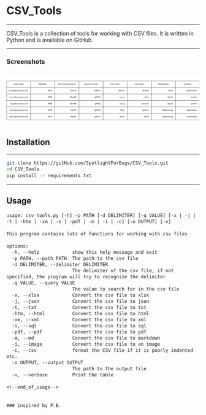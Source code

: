 # CSV_Tools

---

CSV_Tools is a collection of tools for working with CSV files.
It is written in Python and is available on GitHub.

---
### Screenshots
![Screenshot](https://github.com/SpotlightForBugs/CSV_Tools/blob/pro/img/output1664969704.6953902.png?raw=true)
---

## Installation

---

```bash
git clone https://gitHub.com/SpotlightForBugs/CSV_Tools.git
cd CSV_Tools
pip install -r requirements.txt
```

---

## Usage
```fish
usage: csv_tools.py [-h] -p PATH [-d DELIMITER] [-q VALUE] [-x | -j | -t | -htm | -xm | -s | -pdf | -m | -i | -c] [-o OUTPUT] [-v]

This program contains lots of functions for working with csv files

options:
  -h, --help            show this help message and exit
  -p PATH, --path PATH  The path to the csv file
  -d DELIMITER, --delimiter DELIMITER
                        The delimiter of the csv file, if not specified, the program will try to recognize the delimiter
  -q VALUE, --query VALUE
                        The value to search for in the csv file
  -x, --xlsx            Convert the csv file to xlsx
  -j, --json            Convert the csv file to json
  -t, --txt             Convert the csv file to txt
  -htm, --html          Convert the csv file to html
  -xm, --xml            Convert the csv file to xml
  -s, --sql             Convert the csv file to sql
  -pdf, --pdf           Convert the csv file to pdf
  -m, --md              Convert the csv file to markdown
  -i, --image           Convert the csv file to an image
  -c, --csv             format the CSV file if it is poorly indented etc.
  -o OUTPUT, --output OUTPUT
                        The path to the output file
  -v, --verbose         Print the table

<!--end_of_usage-->


### inspired by P.B.





